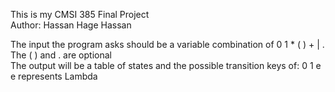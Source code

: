 This is my CMSI 385 Final Project  
Author: Hassan Hage Hassan
  
The input the program asks should be a variable combination of 0 1 * ( ) + | .  
The ( ) and . are optional  
The output will be a table of states and the possible transition keys of: 0 1 e  
e represents Lambda  
